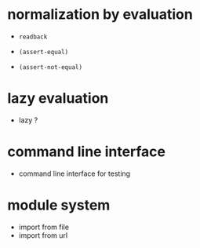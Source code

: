 # normalization by evaluation

- `readback`

- `(assert-equal)`
- `(assert-not-equal)`

# lazy evaluation

- lazy ?

# command line interface

- command line interface for testing

# module system

- import from file
- import from url
